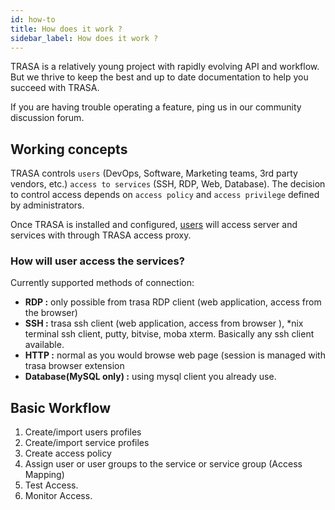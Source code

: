 ```yaml
---
id: how-to
title: How does it work ?
sidebar_label: How does it work ?
---
```



TRASA is a relatively young project with rapidly evolving API and workflow. But we thrive to keep the best and up to date documentation to help you succeed with TRASA. 

If you are having trouble operating a feature, ping us in our community discussion forum.

## Working concepts

TRASA controls `users` (DevOps, Software, Marketing teams, 3rd party vendors, etc.) `access to services` (SSH, RDP, Web, Database). The decision to control access depends on `access policy` and `access privilege` defined by administrators. 

Once TRASA is installed and configured, [users](glossary#user) will  access server and services with through TRASA access proxy.

### How will user access the services?
 Currently supported methods of connection:
- **RDP :** only possible from trasa RDP client (web application, access from the browser)
- **SSH :** trasa ssh client (web application, access from browser ), *nix terminal ssh client,  putty, bitvise, moba xterm. Basically any ssh client available.
- **HTTP :** normal as you would browse web page (session is managed with trasa browser extension
- **Database(MySQL only) :** using mysql client you already use.


##  Basic Workflow
1. Create/import users profiles
2. Create/import service profiles
3. Create access policy
4. Assign user or user groups to the service or service group (Access Mapping)
5. Test Access.
6. Monitor Access.
